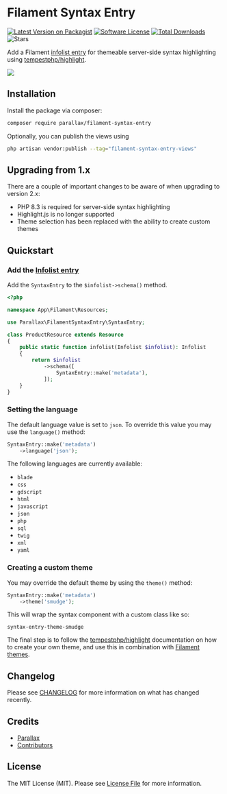 # Filament Syntax Entry

[![Latest Version on Packagist](https://img.shields.io/packagist/v/parallax/filament-syntax-entry?style=flat-square)](https://packagist.org/packages/parallax/filament-syntax-entry)
[![Software License](https://img.shields.io/packagist/l/parallax/filament-syntax-entry?style=flat-square)](LICENSE.md)
[![Total Downloads](https://img.shields.io/packagist/dt/parallax/filament-syntax-entry?style=flat-square)](https://packagist.org/packages/parallax/filament-syntax-entry)
![Stars](https://img.shields.io/github/stars/parallax/filament-syntax-entry?style=flat-square)

Add a Filament [infolist entry](https://filamentphp.com/docs/3.x/infolists/entries/getting-started) for themeable server-side syntax highlighting using [tempestphp/highlight](https://github.com/tempestphp/highlight).

<img class="filament-hidden" src="https://github.com/parallax/filament-syntax-entry/raw/main/assets/filament-syntax-entry.jpg"/>

## Installation

Install the package via composer:

```bash
composer require parallax/filament-syntax-entry
```

Optionally, you can publish the views using

```bash
php artisan vendor:publish --tag="filament-syntax-entry-views"
```

## Upgrading from 1.x

There are a couple of important changes to be aware of when upgrading to version 2.x:

- PHP 8.3 is required for server-side syntax highlighting
- Highlight.js is no longer supported
- Theme selection has been replaced with the ability to create custom themes

## Quickstart

### Add the [Infolist entry](https://filamentphp.com/docs/3.x/infolists/entries/getting-started)

Add the `SyntaxEntry` to the `$infolist->schema()` method.

```php
<?php

namespace App\Filament\Resources;

use Parallax\FilamentSyntaxEntry\SyntaxEntry;

class ProductResource extends Resource
{
    public static function infolist(Infolist $infolist): Infolist
    {
        return $infolist
            ->schema([
                SyntaxEntry::make('metadata'),
            ]);
    }
}
```

### Setting the language

The default language value is set to `json`. To override this value you may use the `language()` method:

```php
SyntaxEntry::make('metadata')
    ->language('json');
```

The following languages are currently available:

- `blade`
- `css`
- `gdscript`
- `html`
- `javascript`
- `json`
- `php`
- `sql`
- `twig`
- `xml`
- `yaml`

### Creating a custom theme

You may override the default theme by using the `theme()` method:

```php
SyntaxEntry::make('metadata')
    ->theme('smudge');
```

This will wrap the syntax component with a custom class like so:

```
syntax-entry-theme-smudge
```

The final step is to follow the [tempestphp/highlight](https://github.com/tempestphp/highlight) documentation on how to create your own theme, and use this in combination with [Filament themes](https://filamentphp.com/docs/3.x/panels/themes#creating-a-custom-theme).

## Changelog

Please see [CHANGELOG](CHANGELOG.md) for more information on what has changed recently.

## Credits

- [Parallax](https://parall.ax)
- [Contributors](https://github.com/parallax/filament-syntax-entry/graphs/contributors)

## License

The MIT License (MIT). Please see [License File](LICENSE.md) for more information.
